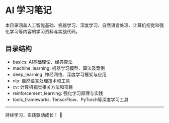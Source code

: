 # AI 学习笔记

本目录涵盖人工智能基础、机器学习、深度学习、自然语言处理、计算机视觉和强化学习等内容的学习资料与实战代码。

## 目录结构

- basics: AI基础理论、经典算法
- machine_learning: 机器学习模型、算法及案例
- deep_learning: 神经网络、深度学习框架与应用
- nlp: 自然语言处理技术和工具
- cv: 计算机视觉相关方法和项目
- reinforcement_learning: 强化学习原理与实践
- tools_frameworks: TensorFlow、PyTorch等深度学习工具

---

持续学习，实践驱动成长！ 🚀
